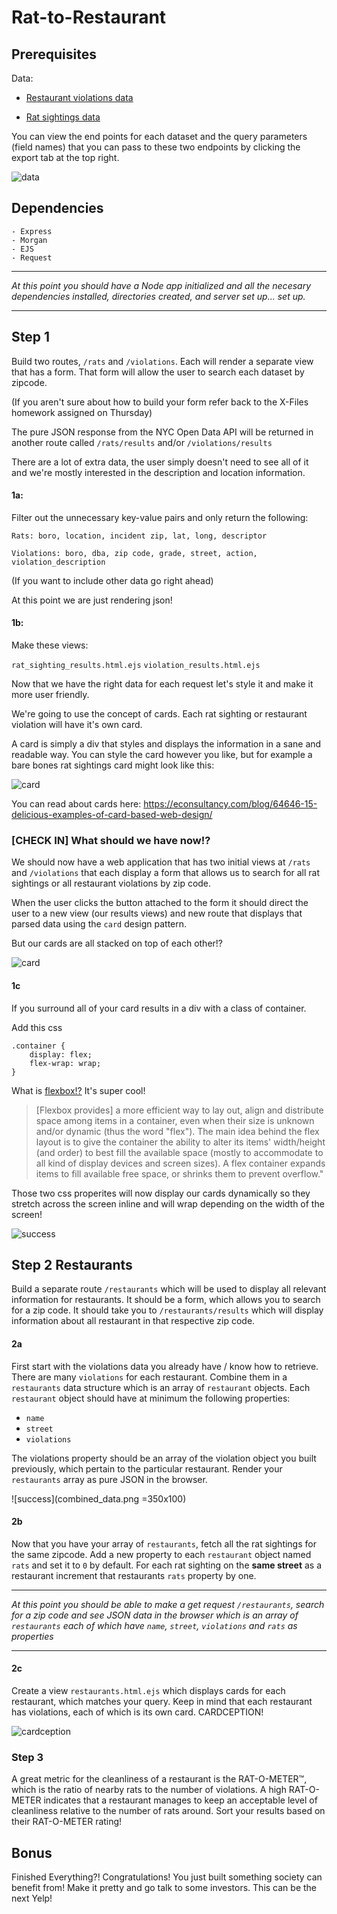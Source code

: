 # Rat-to-Restaurant



## Prerequisites

Data:

- [Restaurant violations data](https://data.cityofnewyork.us/Health/DOHMH-New-York-City-Restaurant-Inspection-Results/xx67-kt59)

- [Rat sightings data](https://nycopendata.socrata.com/Social-Services/Rat-Sightings/3q43-55fe)

You can view the end points for each dataset and the query parameters (field names) that you can pass to these two endpoints by clicking the export tab at the top right.

![data](data.png)



## Dependencies
    - Express
    - Morgan
    - EJS
    - Request


---

*At this point you should have a Node app initialized and all the necesary dependencies installed, directories created, and server set up... set up.*

---

## Step 1

Build two routes, `/rats` and `/violations`. Each will render a separate view that has a form. That form will allow the user to search each dataset by zipcode.

(If you aren't sure about how to build your form refer back to the X-Files homework assigned on Thursday)

The pure JSON response from the NYC Open Data API will be returned in another route called `/rats/results` and/or `/violations/results`

There are a lot of extra data, the user simply doesn't need to see all of it and we're mostly interested in the description and location information.

#### 1a:

Filter out the unnecessary key-value pairs and only return the following:

    Rats: boro, location, incident zip, lat, long, descriptor

    Violations: boro, dba, zip code, grade, street, action, violation_description

(If you want to include other data go right ahead)

At this point we are just rendering json!


#### 1b:
Make these views:

`rat_sighting_results.html.ejs`
`violation_results.html.ejs`

Now that we have the right data for each request let's style it and make it more user friendly.

We're going to use the concept of cards. Each rat sighting or restaurant violation will have it's own card.

A card is simply a div that styles and displays the information in a sane and readable way. You can style the card however you like, but for example a bare bones rat sightings card might look like this:

![card](card.png)

You can read about cards here:
https://econsultancy.com/blog/64646-15-delicious-examples-of-card-based-web-design/


### [CHECK IN] What should we have now!?

We should now have a web application that has two initial views at `/rats` and `/violations` that each display a form that allows us to search for all rat sightings or all restaurant violations by zip code.

When the user clicks the button attached to the form it should direct the user to a new view (our results views) and new route that displays that parsed data using the `card` design pattern.

But our cards are all stacked on top of each other!?

![card](card_results.png)

#### 1c

If you surround all of your card results in a div with a class of container.

Add this css

	.container {
	    display: flex;
    	flex-wrap: wrap;
	}

What is [flexbox!?](https://css-tricks.com/snippets/css/a-guide-to-flexbox/) It's super cool!

>[Flexbox provides] a more efficient way to lay out, align and distribute space among items in a container, even when their size is unknown and/or dynamic (thus the word "flex"). The main idea behind the flex layout is to give the container the ability to alter its items' width/height (and order) to best fill the available space (mostly to accommodate to all kind of display devices and screen sizes). A flex container expands items to fill available free space, or shrinks them to prevent overflow."

Those two css properites will now display our cards dynamically so they stretch across the screen inline and will wrap depending on the width of the screen!

![success](success.gif)


## Step 2 Restaurants

Build a separate route `/restaurants` which will be used to display all relevant information for restaurants. It should be a form, which allows you to search for a zip code. It should take you to `/restaurants/results` which will display information about all restaurant in that respective zip code.

#### 2a

First start with the violations data you already have / know how to retrieve. There are many `violations` for each restaurant. Combine them in a `restaurants` data structure which is an array of `restaurant` objects. Each `restaurant` object should have at minimum the following properties:

- `name`
- `street`
- `violations`

The violations property should be an array of the violation object you built previously, which pertain to the particular restaurant. Render your `restaurants` array as pure JSON in the browser.

![success](combined_data.png =350x100)


#### 2b

Now that you have your array of `restaurants`, fetch all the rat sightings for the same zipcode. Add a new property to each `restaurant` object named `rats` and set it to `0` by default. For each rat sighting on the **same street** as a restaurant increment that restaurants `rats` property by one.

---

*At this point you should be able to make a get request `/restaurants`, search for a zip code and see JSON data in the browser which is an array of `restaurants` each of which have `name`, `street`, `violations` and `rats` as properties*

---

#### 2c

Create a view `restaurants.html.ejs` which displays cards for each restaurant, which matches your query. Keep in mind that each restaurant has violations, each of which is its own card. CARDCEPTION!

![cardception](cardception.jpg)


### Step 3

A great metric for the cleanliness of a restaurant is the RAT-O-METER™, which is the ratio of nearby rats to the number of violations. A high RAT-O-METER indicates that a restaurant manages to keep an acceptable level of cleanliness relative to the number of rats around. Sort your results based on their RAT-O-METER rating!

## Bonus

Finished Everything?! Congratulations! You just built something society can benefit from! Make it pretty and go talk to some investors. This can be the next Yelp!
